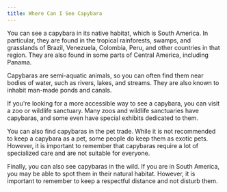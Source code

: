```yaml
---
title: Where Can I See Capybara
---
```


You can see a capybara in its native habitat, which is South America. In particular, they are found in the tropical rainforests, swamps, and grasslands of Brazil, Venezuela, Colombia, Peru, and other countries in that region. They are also found in some parts of Central America, including Panama.

Capybaras are semi-aquatic animals, so you can often find them near bodies of water, such as rivers, lakes, and streams. They are also known to inhabit man-made ponds and canals.

If you're looking for a more accessible way to see a capybara, you can visit a zoo or wildlife sanctuary. Many zoos and wildlife sanctuaries have capybaras, and some even have special exhibits dedicated to them.

You can also find capybaras in the pet trade. While it is not recommended to keep a capybara as a pet, some people do keep them as exotic pets. However, it is important to remember that capybaras require a lot of specialized care and are not suitable for everyone.

Finally, you can also see capybaras in the wild. If you are in South America, you may be able to spot them in their natural habitat. However, it is important to remember to keep a respectful distance and not disturb them.